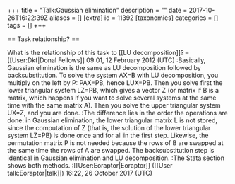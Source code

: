 +++
title = "Talk:Gaussian elimination"
description = ""
date = 2017-10-26T16:22:39Z
aliases = []
[extra]
id = 11392
[taxonomies]
categories = []
tags = []
+++

== Task relationship? ==

What is the relationship of this task to [[LU decomposition]]? –[[User:Dkf|Donal Fellows]] 09:01, 12 February 2012 (UTC)
:Basically, Gaussian elimination is the same as LU decomposition followed by backsubstitution. To solve the system AX=B with LU decomposition, you multiply on the left by P: PAX=PB, hence LUX=PB. Then you solve first the lower triangular system LZ=PB, which gives a vector Z (or matrix if B is a matrix, which happens if you want to solve several systems at the same time with the same matrix A). Then you solve the upper triangular system UX=Z, and you are done.
:The difference lies in the order the operations are done: in Gaussian elimination, the lower triangular matrix L is not stored, since the computation of Z (that is, the solution of the lower triangular system LZ=PB) is done once and for all in the first step. Likewise, the permutation matrix P is not needed because the rows of B are swapped at the same time the rows of A are swapped. The backsubstitution step is identical in Gaussian elimination and LU decomposition.
:The Stata section shows both methods.
:[[User:Eoraptor|Eoraptor]] ([[User talk:Eoraptor|talk]]) 16:22, 26 October 2017 (UTC)
